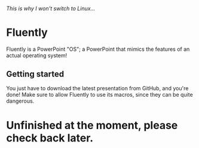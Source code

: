 ###### This is why I won't switch to Linux...
# Fluently

Fluently is a PowerPoint "OS"; a PowerPoint that mimics the features of an actual operating system!
## Getting started

You just have to download the latest presentation from GitHub, and you're done! Make sure to allow Fluently to use its macros, since they can be quite dangerous.

# Unfinished at the moment, please check back later.
